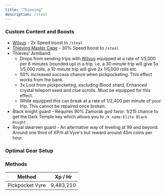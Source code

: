```yaml
---
title: "Thieving"
description: /steal
---
```


### Custom Content and Boosts

- [Wilvus](../custom-items/pets.md#miscellaneous-pets) - 2x Speed boost to `/steal`
- [Thieving Master Cape](../custom-items/equippables/#master-capes) - 30% Speed boost to `/steal`
- Thieves' Armband:
  - Drops from sending trips with [Wilvus](../custom-items/pets.md#resource-gathering-and-loot-affecting-pets) equipped at a rate of 1/5,000 per 6 minutes (rounded up) in a trip. i.e. a 30 minute trip will give 5x 1/5,000 rolls, a 10 minute trip will give 2x 1/5,000 rolls etc.
  - 50% increased success chance when pickpocketing. This effect works from the bank.
  - 3x Loot from pickpocketing, excluding Blood shard, Enhanced crystal teleport seed and clue scrolls. Must be equipped for this effect.
  - While equipped this can break at a rate of 1/2,400 per minute of your trip. This cannot be repaired once broken.
- Black knight guard - Requires 90% Zamorak god favor. 1/215 chance to get the Dark Temple key which allows you to `/k name:Elite Black Knight` .
- Royal dwarven guard - An alternative way of leveling at 99 and beyond. Around one third of XP/h at Vyre's but reward around 45m coins per hour.

### Optimal Gear Setup

### Methods

| Method          | Xp / Hr   |
| --------------- | --------- |
| Pickpocket Vyre | 9,483,210 |
